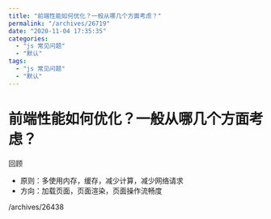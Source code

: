 ```yaml
---
title: "前端性能如何优化？一般从哪几个方面考虑？"
permalink: "/archives/26719"
date: "2020-11-04 17:35:35"
categories: 
  - "js 常见问题"
  - "默认"
tags: 
  - "js 常见问题"
  - "默认"
---
```


# 前端性能如何优化？一般从哪几个方面考虑？

回顾

- 原则：多使用内存，缓存，减少计算，减少网络请求
- 方向：加载页面，页面渲染，页面操作流畅度

/archives/26438
